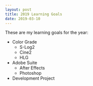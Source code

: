```yaml
---
layout: post
title: 2019 Learning Goals
date: 2019-03-10
---
```


These are my learning goals for the year:

* Color Grade
    * S-Log2
    * Cine2
    * HLG
* Adobe Suite
    * After Effects
    * Photoshop
* Development Project